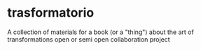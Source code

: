 # trasformatorio
A collection of materials for a book (or a "thing") about the art of transformations
open or semi open collaboration project
